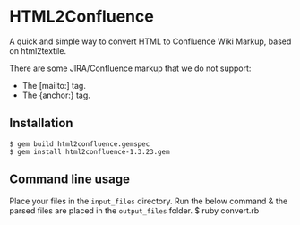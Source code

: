 # HTML2Confluence #

A quick and simple way to convert HTML to Confluence Wiki Markup, based on
html2textile.

There are some JIRA/Confluence markup that we do not support:

* The [mailto:] tag.
* The {anchor:} tag.


## Installation ##

    $ gem build html2confluence.gemspec
    $ gem install html2confluence-1.3.23.gem

## Command line usage ##
  Place your files in the `input_files` directory. Run the below command & the parsed files are placed in the `output_files` folder.
    $ ruby convert.rb
